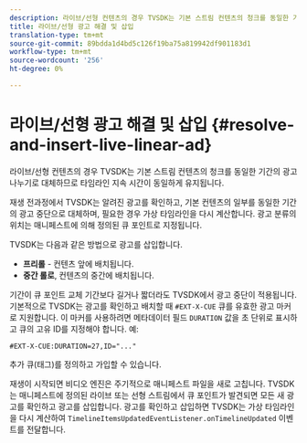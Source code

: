 ```yaml
---
description: 라이브/선형 컨텐츠의 경우 TVSDK는 기본 스트림 컨텐츠의 청크를 동일한 기간의 광고 나누기로 대체하므로 타임라인 지속 시간이 동일하게 유지됩니다.
title: 라이브/선형 광고 해결 및 삽입
translation-type: tm+mt
source-git-commit: 89bdda1d4bd5c126f19ba75a819942df901183d1
workflow-type: tm+mt
source-wordcount: '256'
ht-degree: 0%

---
```



# 라이브/선형 광고 해결 및 삽입 {#resolve-and-insert-live-linear-ad}

라이브/선형 컨텐츠의 경우 TVSDK는 기본 스트림 컨텐츠의 청크를 동일한 기간의 광고 나누기로 대체하므로 타임라인 지속 시간이 동일하게 유지됩니다.

재생 전과정에서 TVSDK는 알려진 광고를 확인하고, 기본 컨텐츠의 일부를 동일한 기간의 광고 중단으로 대체하며, 필요한 경우 가상 타임라인을 다시 계산합니다. 광고 분류의 위치는 매니페스트에 의해 정의된 큐 포인트로 지정됩니다.

TVSDK는 다음과 같은 방법으로 광고를 삽입합니다.

* **프리롤** - 컨텐츠 앞에 배치됩니다.
* **중간 롤로**, 컨텐츠의 중간에 배치됩니다.

기간이 큐 포인트 교체 기간보다 길거나 짧더라도 TVSDK에서 광고 중단이 적용됩니다. 기본적으로 TVSDK는 광고를 확인하고 배치할 때 `#EXT-X-CUE` 큐를 유효한 광고 마커로 지원합니다. 이 마커를 사용하려면 메타데이터 필드 `DURATION` 값을 초 단위로 표시하고 큐의 고유 ID를 지정해야 합니다. 예:

```
#EXT-X-CUE:DURATION=27,ID="..."
```

추가 큐(태그)를 정의하고 가입할 수 있습니다.

재생이 시작되면 비디오 엔진은 주기적으로 매니페스트 파일을 새로 고칩니다. TVSDK는 매니페스트에 정의된 라이브 또는 선형 스트림에서 큐 포인트가 발견되면 모든 새 광고를 확인하고 광고를 삽입합니다. 광고를 확인하고 삽입하면 TVSDK는 가상 타임라인을 다시 계산하여 `TimelineItemsUpdatedEventListener.onTimelineUpdated` 이벤트를 전달합니다.